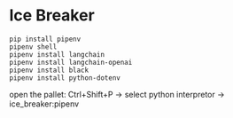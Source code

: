 # Ice Breaker

```
pip install pipenv
pipenv shell
pipenv install langchain
pipenv install langchain-openai
pipenv install black
pipenv install python-dotenv
```

open the pallet: Ctrl+Shift+P -> select python interpretor -> ice_breaker:pipenv